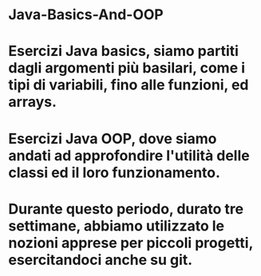 # Java-Basics-And-OOP

# Esercizi Java basics, siamo partiti dagli argomenti più basilari, come i tipi di variabili, fino alle funzioni, ed arrays.
# Esercizi Java OOP, dove siamo andati ad approfondire l'utilità delle classi ed il loro funzionamento.

# Durante questo periodo, durato tre settimane, abbiamo utilizzato le nozioni apprese per piccoli progetti, esercitandoci anche su git.

